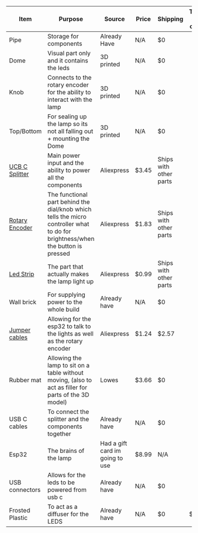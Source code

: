 |     Item      |                                                        Purpose                                                               |     Source    |     Price     |    Shipping    |         Total(Some deals end on the 5th)         |
| ------------- | ---------------------------------------------------------------------------------------------------------------------------- | ------------- | ------------- | -------------- | --------------------- |
|Pipe           |Storage for components                                                                                                        |Already Have    |N/A           |      $0        |                       |
|Dome           |Visual part only and it contains the leds                                                                                     |3D printed     |N/A            |      $0        |                       |
|Knob           |Connects to the rotary encoder for the ability to interact with the lamp                                                      |3D printed     |N/A            |      $0        |                       |
|Top/Bottom     |For sealing up the lamp so its not all falling out + mounting the Dome                                                        |3D printed     |N/A            |      $0        |                       |
|[UCB C Splitter](https://www.aliexpress.us/item/3256808354734108.html) |Main power input and the ability to power all the components                                                                  |Aliexpress         |$3.45          |      Ships with other parts        |                       |
|[Rotary Encoder](https://www.aliexpress.us/item/3256808330097526.html) |The functional part behind the dial/knob which tells the micro controller what to do for brightness/when the button is pressed|Aliexpress         |$1.83         |      Ships with other parts        |                       |
|[Led Strip](https://www.aliexpress.us/item/3256807790575973.html)      |The part that actually makes the lamp light up                                                                                |Aliexpress         |$0.99          |      Ships with other parts        |                       |
|Wall brick     |For supplying power to the whole build                                                                                        |Already have   |N/A            |      $0        |                       |
|[Jumper cables](https://www.aliexpress.us/item/3256806980339224.html)  |Allowing for the esp32 to talk to the lights as well as the rotary encoder                                                  |Aliexpress         |$1.24          |      $2.57        |                       |
|Rubber mat     |Allowing the lamp to sit on a table without moving, (also to act as filler for parts of the 3D model)                           |Lowes          |$3.66             |      $0        |                       |
|USB C cables   |To connect the splitter and the components together                                                                           |Already have   |N/A            |      $0        |                       |
|Esp32          |The brains of the lamp                                                                                                        |Had a gift card im going to use        |$8.99          |      N/A     |                       |
|USB connectors |Allows for the leds to be powered from usb c                                                                                  |Already have   |N/A            |      $0        |                       |
|Frosted Plastic|To act as a diffuser for the LEDS                                                                                             |Already have   |N/A            |      $0        |         $14.37        |
